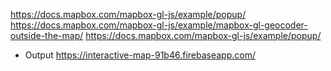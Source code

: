 https://docs.mapbox.com/mapbox-gl-js/example/popup/
https://docs.mapbox.com/mapbox-gl-js/example/mapbox-gl-geocoder-outside-the-map/
https://docs.mapbox.com/mapbox-gl-js/example/popup/


- Output
https://interactive-map-91b46.firebaseapp.com/
